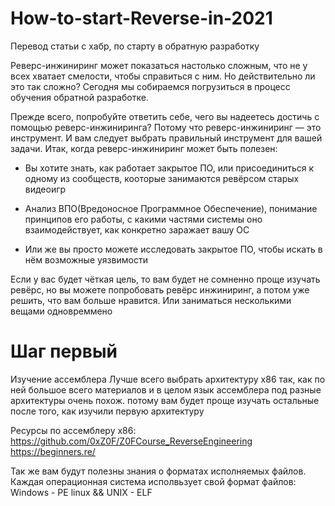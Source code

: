 # How-to-start-Reverse-in-2021
Перевод статьи с хабр, по старту в обратную разработку

Реверс-инжиниринг может показаться настолько сложным, что не у всех хватает смелости, чтобы справиться с ним. Но действительно ли это так сложно? Сегодня мы собираемся погрузиться в процесс обучения обратной разработке.

Прежде всего, попробуйте ответить себе, чего вы надеетесь достичь с помощью реверс-инжиниринга? Потому что реверс-инжиниринг — это инструмент. И вам следует выбрать правильный инструмент для вашей задачи. Итак, когда реверс-инжиниринг может быть полезен:

* Вы хотите знать, как работает закрытое ПО, или присоединиться  к одному из сообществ, кооторые занимаются ревёрсом старых видеоигр

* Анализ ВПО(Вредоносное Программное Обеспечение), понимание принципов его работы, с какими частями системы оно взаимодействует, как конкретно заражает вашу ОС

* Или же вы просто можете исследовать закрытое ПО, чтобы искать в нём возможные уязвимости

Если у вас будет чёткая цель, то вам будет не сомненно проще изучать ревёрс, но вы можете попробовать ревёрс инжиниринг, а потом уже решить, что вам больше нравится. Или заниматься несколькими вещами одновреммено



 # Шаг первый
 Изучение ассемблера
 Лучше всего выбрать архитектуру x86 так, как по ней большое всего материалов и в целом язык ассемблера под разные архитектуры очень похож. потому вам будет проще изучать остальные после того, как изучили первую архитектуру

Ресурсы по ассемблеру x86: 
https://github.com/0xZ0F/Z0FCourse_ReverseEngineering
https://beginners.re/

Так же вам будут полезны знания о форматах исполняемых файлов. Каждая операционная система исполвьзует свой формат файлов:
Windows - PE
linux && UNIX - ELF
